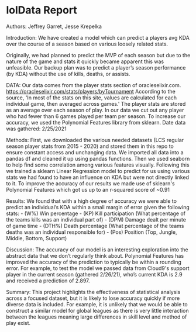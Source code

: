 # lolData Report
Authors: Jeffrey Garret, Jesse Krepelka

Introduction:
We have created a model which can predict a players avg KDA over the course of a season based on various loosely related stats.

Originally, we had planned to predict the MVP of each season but due to the nature of the game and stats it quickly became apparent this was unfeasible. Our backup plan was to predict a player’s season performance (by KDA) without the use of kills, deaths, or assists.

DATA: 
Our data comes from the player stats section of oracleselixir.com. https://oracleselixir.com/stats/players/byTournament
According to the source, 'In most of the stats on this site, values are calculated for each individual game, then averaged across games.'
The player stats are stored as an average over each season of play. 
In our data we cut out any player who had fewer than 6 games played per team per season.
To increase our accuracy, we used the Polynomial Features library from sklearn.
Date data was gathered: 2/25/2021

Methods: 
First, we downloaded the various needed datasets (LCS regular season player stats from 2015 - 2020) and stored them in this repo to ensure constant access and unchanging data.
We imported all data into a pandas df and cleaned it up using pandas functions. 
Then we used seaborn to help find some correlation among various features visually.
Following this we trained a sklearn Linear Regression model to predict for us using various stats we had found to have an influence on KDA but were not directly linked to it.
To improve the accuracy of our results we made use of sklearn's Polynomial Features which got us up to an r-squared score of ~0.91

Results: 
We found that with a high degree of accuracy we were able to predict an individual’s KDA within a small margin of error given the following stats: 
	- (W%) Win percentage
	- (KP) Kill participation (What percentage of the teams kills was an individual part of)
	- (DPM) Damage dealt per minute of game time
	- (DTH%) Death percentage (What percentage of the teams deaths was an individual responsible for)
	- (Pos) Position (Top, Jungle, Middle, Bottom, Support)

Discussion: 
The accuracy of our model is an interesting exploration into the abstract data that we don’t regularly think about. Polynomial Features has improved the accuracy of the prediction to typically be within a rounding error. For example, to test the model we passed data from Cloud9's support player in the current season (gathered 2/26/21), who’s current KDA is 2.9 and received a prediction of 2.897.
	
Summary:
This project highlights the effectiveness of statistical analysis across a focused dataset, but it is likely to lose accuracy quickly if more diverse data is included. For example, it is unlikely that we would be able to construct a similar model for global leagues as there is very little interaction between the leagues meaning large differences in skill level and method of play exist.
